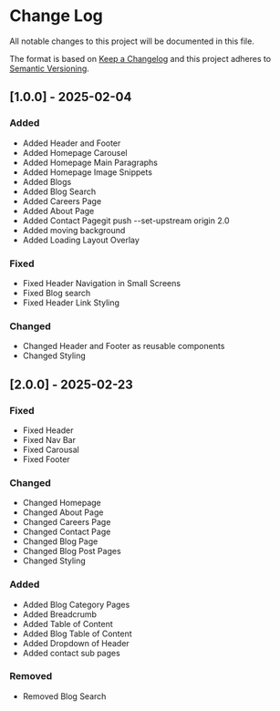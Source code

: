 # Change Log

All notable changes to this project will be documented in this file.

The format is based on [Keep a Changelog](http://keepachangelog.com/)
and this project adheres to [Semantic Versioning](http://semver.org/).

## [1.0.0] - 2025-02-04

### Added

- Added Header and Footer
- Added Homepage Carousel
- Added Homepage Main Paragraphs
- Added Homepage Image Snippets
- Added Blogs
- Added Blog Search
- Added Careers Page
- Added About Page
- Added Contact Pagegit push --set-upstream origin 2.0
- Added moving background
- Added Loading Layout Overlay

### Fixed

- Fixed Header Navigation in Small Screens
- Fixed Blog search
- Fixed Header Link Styling

### Changed

- Changed Header and Footer as reusable components
- Changed Styling

## [2.0.0] - 2025-02-23

### Fixed

- Fixed Header
- Fixed Nav Bar
- Fixed Carousal
- Fixed Footer

### Changed

- Changed Homepage
- Changed About Page
- Changed Careers Page
- Changed Contact Page
- Changed Blog Page
- Changed Blog Post Pages
- Changed Styling

### Added

- Added Blog Category Pages
- Added Breadcrumb
- Added Table of Content
- Added Blog Table of Content
- Added Dropdown of Header
- Added contact sub pages

### Removed

- Removed Blog Search
